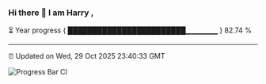 ### Hi there 👋 I am Harry , 

⏳ Year progress { ████████████████████████▁▁▁▁▁▁ } 82.74 %

---

⏰ Updated on Wed, 29 Oct 2025 23:40:33 GMT

![Progress Bar CI](https://github.com/duykhang68/duykhang68/workflows/Progress%20Bar%20CI/badge.svg)
